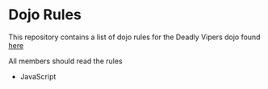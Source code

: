 Dojo Rules
==========

This repository contains a list of dojo rules for the Deadly Vipers dojo found [here]("https://github.com/deadlyvipers")

All members should read the rules

* JavaScript
